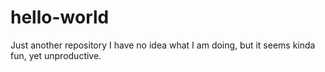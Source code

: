 # hello-world
Just another repository
I have no idea what I am doing, but it seems kinda fun, yet unproductive.
